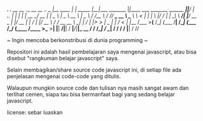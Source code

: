 ___.          .__              __                    __                                        .__        __                  __   ._.
\_ |__   ____ |  | _____      |__|____ _______      |__|____ ___  _______    ______ ___________|__|______/  |_   ___.__.__ __|  | _| |
 | __ \_/ __ \|  | \__  \     |  \__  \\_  __ \     |  \__  \\  \/ /\__  \  /  ___// ___\_  __ \  \____ \   __\ <   |  |  |  \  |/ / |
 | \_\ \  ___/|  |__/ __ \_   |  |/ __ \|  | \/     |  |/ __ \\   /  / __ \_\___ \\  \___|  | \/  |  |_> >  |    \___  |  |  /    < \|
 |___  /\___  >____(____  /\__|  (____  /__|    /\__|  (____  /\_/  (____  /____  >\___  >__|  |__|   __/|__|    / ____|____/|__|_ \__
     \/     \/          \/\______|    \/        \______|    \/           \/     \/     \/         |__|           \/               \/\/

~ Ingin mencoba berkonstribusi di dunia programming ~

Repositori ini adalah hasil pembelajaran saya mengenai javascript, atau bisa disebut "rangkuman belajar javascript" saya.

Selain membagikan/share source code javascript ini, di setiap file ada penjelasan mengenai code-code yang ditulis.

Walaupun mungkin source code dan tulisan nya masih sangat awam dan terlihat cemen, siapa tau bisa bermanfaat bagi yang sedang belajar javascript.




license: sebar luaskan
